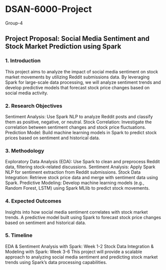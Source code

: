 # DSAN-6000-Project
Group-4

## Project Proposal: Social Media Sentiment and Stock Market Prediction using Spark

### 1. Introduction
This project aims to analyze the impact of social media sentiment on stock market movements by utilizing Reddit submissions data. By leveraging Spark for large-scale data processing, we will analyze sentiment trends and develop predictive models that forecast stock price changes based on social media activity.
### 2. Research Objectives
Sentiment Analysis: Use Spark NLP to analyze Reddit posts and classify them as positive, negative, or neutral.
Stock Correlation: Investigate the correlation between sentiment changes and stock price fluctuations.
Prediction Model: Build machine learning models in Spark to predict stock prices based on sentiment and historical data.
### 3. Methodology
Exploratory Data Analysis (EDA): Use Spark to clean and preprocess Reddit data, filtering stock-related discussions.
Sentiment Analysis: Apply Spark NLP for sentiment extraction from Reddit submissions.
Stock Data Integration: Retrieve stock price data and merge with sentiment data using Spark.
Predictive Modeling: Develop machine learning models (e.g., Random Forest, LSTM) using Spark MLlib to predict stock movements.
### 4. Expected Outcomes
Insights into how social media sentiment correlates with stock market trends.
A predictive model built using Spark to forecast stock price changes based on sentiment and historical data.
### 5. Timeline
EDA & Sentiment Analysis with Spark: Week 1-2
Stock Data Integration & Modeling with Spark: Week 3-6
This project will provide a scalable approach to analyzing social media sentiment and predicting stock market trends using Spark’s data processing capabilities.

